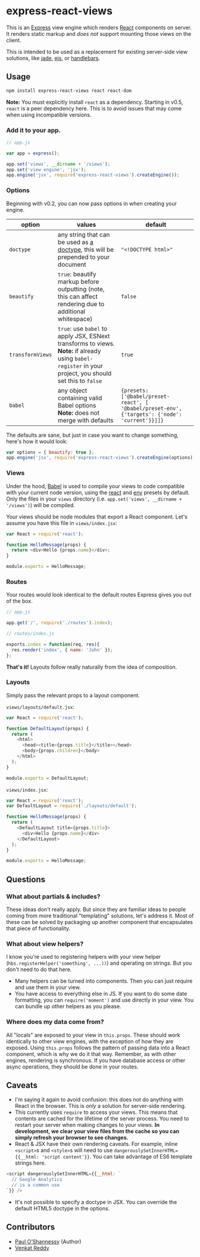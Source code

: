 # express-react-views

This is an [Express][express] view engine which renders [React][react] components on server. It renders static markup and *does not* support mounting those views on the client.

This is intended to be used as a replacement for existing server-side view solutions, like [jade][jade], [ejs][ejs], or [handlebars][hbs].


## Usage

```sh
npm install express-react-views react react-dom
```

**Note:** You must explicitly install `react` as a dependency. Starting in v0.5, `react` is a peer dependency here. This is to avoid issues that may come when using incompatible versions.

### Add it to your app.

```js
// app.js

var app = express();

app.set('views', __dirname + '/views');
app.set('view engine', 'jsx');
app.engine('jsx', require('express-react-views').createEngine());
```

### Options

Beginning with v0.2, you can now pass options in when creating your engine.

option | values | default
-------|--------|--------
`doctype` | any string that can be used as [a doctype](http://en.wikipedia.org/wiki/Document_type_declaration), this will be prepended to your document | `"<!DOCTYPE html>"`
`beautify` | `true`: beautify markup before outputting (note, this can affect rendering due to additional whitespace) | `false`
`transformViews` | `true`: use `babel` to apply JSX, ESNext transforms to views.<br>**Note:** if already using `babel-register` in your project, you should set this to `false` | `true`
`babel` | any object containing valid Babel options<br>**Note:** does not merge with defaults | `{presets: ['@babel/preset-react', [ '@babel/preset-env', {'targets': {'node': 'current'}}]]}`

The defaults are sane, but just in case you want to change something, here's how it would look:

```js
var options = { beautify: true };
app.engine('jsx', require('express-react-views').createEngine(options));
```


### Views

Under the hood, [Babel][babel] is used to compile your views to code compatible with your current node version, using the [react][babel-preset-react] and [env][babel-preset-env] presets by default. Only the files in your `views` directory (i.e. `app.set('views', __dirname + '/views')`) will be compiled.

Your views should be node modules that export a React component. Let's assume you have this file in `views/index.jsx`:

```js
var React = require('react');

function HelloMessage(props) {
  return <div>Hello {props.name}</div>;
}

module.exports = HelloMessage;
```

### Routes

Your routes would look identical to the default routes Express gives you out of the box.

```js
// app.js

app.get('/', require('./routes').index);
```

```js
// routes/index.js

exports.index = function(req, res){
  res.render('index', { name: 'John' });
};
```

**That's it!** Layouts follow really naturally from the idea of composition.

### Layouts

Simply pass the relevant props to a layout component.

`views/layouts/default.jsx`:
```js
var React = require('react');

function DefaultLayout(props) {
  return (
    <html>
      <head><title>{props.title}</title></head>
      <body>{props.children}</body>
    </html>
  );
}

module.exports = DefaultLayout;
```

`views/index.jsx`:
```js
var React = require('react');
var DefaultLayout = require('./layouts/default');

function HelloMessage(props) {
  return (
    <DefaultLayout title={props.title}>
      <div>Hello {props.name}</div>
    </DefaultLayout>
  );
}

module.exports = HelloMessage;
```


## Questions

### What about partials & includes?

These ideas don't really apply. But since they are familiar ideas to people coming from more traditional "templating" solutions, let's address it. Most of these can be solved by packaging up another component that encapsulates that piece of functionality.

### What about view helpers?

I know you're used to registering helpers with your view helper (`hbs.registerHelper('something', ...))`) and operating on strings. But you don't need to do that here.

* Many helpers can be turned into components. Then you can just require and use them in your view.
* You have access to everything else in JS. If you want to do some date formatting, you can `require('moment')` and use directly in your view. You can bundle up other helpers as you please.

### Where does my data come from?

All "locals" are exposed to your view in `this.props`. These should work identically to other view engines, with the exception of how they are exposed. Using `this.props` follows the pattern of passing data into a React component, which is why we do it that way. Remember, as with other engines, rendering is synchronous. If you have database access or other async operations, they should be done in your routes.


## Caveats

* I'm saying it again to avoid confusion: this does not do anything with React in the browser. This is *only* a solution for server-side rendering.
* This currently uses `require` to access your views. This means that contents are cached for the lifetime of the server process. You need to restart your server when making changes to your views. **In development, we clear your view files from the cache so you can simply refresh your browser to see changes.**
* React & JSX have their own rendering caveats. For example, inline `<script>`s and `<style>`s will need to use `dangerouslySetInnerHTML={{__html: 'script content'}}`. You can take advantage of ES6 template strings here.

```js
<script dangerouslySetInnerHTML={{__html: `
  // Google Analytics
  // is a common use
`}} />
```

* It's not possible to specify a doctype in JSX. You can override the default HTML5 doctype in the options.

## Contributors
* [Paul O’Shannessy][zpao] (Author)
* [Venkat Reddy][svenkatreddy]

[express]: http://expressjs.com/
[react]: http://facebook.github.io/react/
[jade]: http://jade-lang.com/
[ejs]: http://embeddedjs.com/
[hbs]: https://github.com/barc/express-hbs
[babel]: https://babeljs.io/
[babel-preset-react]: https://babeljs.io/docs/plugins/preset-react/
[babel-preset-env]: https://babeljs.io/docs/plugins/preset-env/
[zpao]: https://github.com/zpao
[svenkatreddy]: https://github.com/svenkatreddy
